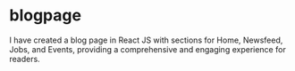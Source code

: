 # blogpage
I have created a blog page in React JS with sections for Home, Newsfeed, Jobs, and Events, providing a comprehensive and engaging experience for readers.
